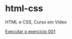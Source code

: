# html-css
HTML e CSS, Curso em Vídeo

<a href="https://veronicamedeiros.github.io/html-css/exercicios/ex001/index.html">Executar o exercício 001</a>